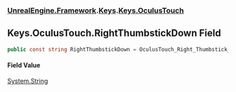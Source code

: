 ### [UnrealEngine.Framework](./UnrealEngine-Framework.md 'UnrealEngine.Framework').[Keys](./Keys.md 'UnrealEngine.Framework.Keys').[Keys.OculusTouch](./Keys-OculusTouch.md 'UnrealEngine.Framework.Keys.OculusTouch')
## Keys.OculusTouch.RightThumbstickDown Field
  
```csharp
public const string RightThumbstickDown = OculusTouch_Right_Thumbstick_Down;
```
#### Field Value
[System.String](https://docs.microsoft.com/en-us/dotnet/api/System.String 'System.String')  
